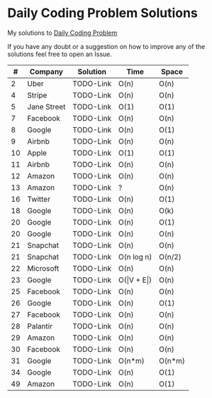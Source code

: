 # Daily Coding Problem Solutions

My solutions to [Daily Coding Problem](https://dailycodingproblem.com)

If you have any doubt or a suggestion on how to improve any of the solutions feel free to open an Issue.

| #  | Company           |  Solution        |  Time            | Space             
-----|---------------- |:---------------:| --------------- | --------------- 
|2|Uber|TODO-Link|O(n)|O(n)|
|4|Stripe|TODO-Link|O(n)|O(n)|
|5|Jane Street|TODO-Link|O(1)|O(1)|
|7|Facebook |TODO-Link|O(n)|O(n)|
|8|Google|TODO-Link|O(n)|O(1)|
|9|Airbnb|TODO-Link|O(n)|O(n)|
|10|Apple|TODO-Link|O(1)|O(1)|
|11|Airbnb|TODO-Link|O(n)|O(n)|
|12|Amazon|TODO-Link|O(n)|O(n)|
|13|Amazon|TODO-Link|?|O(n)|
|16|Twitter|TODO-Link|O(n)|O(1)|
|18|Google|TODO-Link|O(n)|O(k)|
|20|Google|TODO-Link|O(n)|O(1)|
|20|Google|TODO-Link|O(n)|O(n)|
|21|Snapchat|TODO-Link|O(n)|O(n)|
|21|Snapchat|TODO-Link|O(n log n)|O(n/2)|
|22|Microsoft|TODO-Link|O(n)|O(n)|
|23|Google|TODO-Link|O(\|V + E\|)|O(n)|
|25|Facebook|TODO-Link|O(n)|O(n)|
|26|Google|TODO-Link|O(n)|O(1)|
|27|Facebook|TODO-Link|O(n)|O(n)|
|28|Palantir |TODO-Link|O(n)|O(n)|
|29|Amazon|TODO-Link|O(n)|O(n)|
|30|Facebook|TODO-Link|O(n)|O(n)|
|31|Google|TODO-Link|O(n\*m)|O(n\*m)|
|34|Google|TODO-Link|O(n)|O(1)|
|49|Amazon|TODO-Link|O(n)|O(1)|
